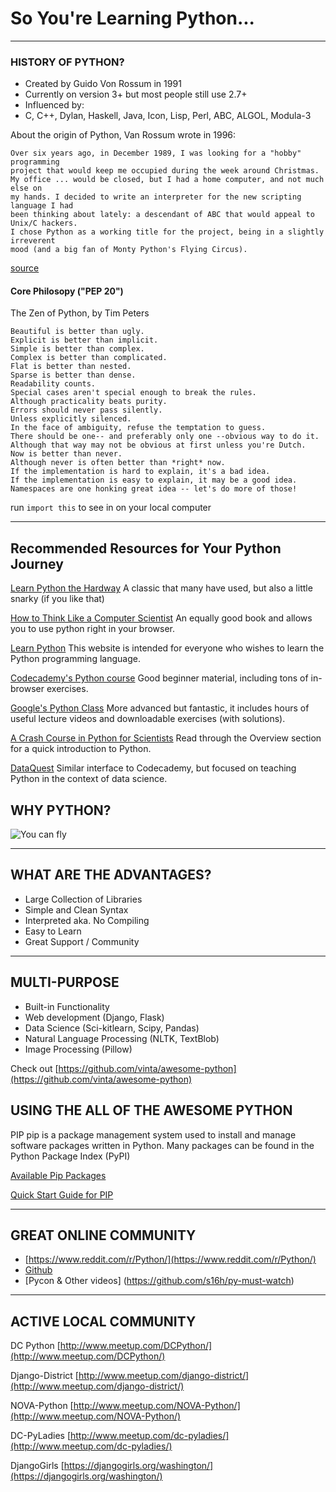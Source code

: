 # So You're Learning Python... 

***

### HISTORY OF PYTHON?

* Created by Guido Von Rossum in 1991
* Currently on version 3+ but most people still use 2.7+
* Influenced by:
* C, C++, Dylan, Haskell, Java, Icon, Lisp, Perl, ABC, ALGOL, Modula-3

About the origin of Python, Van Rossum wrote in 1996: 
    
    Over six years ago, in December 1989, I was looking for a "hobby" programming 
    project that would keep me occupied during the week around Christmas.
    My office ... would be closed, but I had a home computer, and not much else on 
    my hands. I decided to write an interpreter for the new scripting language I had
    been thinking about lately: a descendant of ABC that would appeal to Unix/C hackers. 
    I chose Python as a working title for the project, being in a slightly irreverent 
    mood (and a big fan of Monty Python's Flying Circus). 
    
[source](https://en.wikipedia.org/wiki/Python)

#### Core Philosopy ("PEP 20")

The Zen of Python, by Tim Peters

    Beautiful is better than ugly.
    Explicit is better than implicit.
    Simple is better than complex.
    Complex is better than complicated.
    Flat is better than nested.
    Sparse is better than dense.
    Readability counts.
    Special cases aren't special enough to break the rules.
    Although practicality beats purity.
    Errors should never pass silently.
    Unless explicitly silenced.
    In the face of ambiguity, refuse the temptation to guess.
    There should be one-- and preferably only one --obvious way to do it.
    Although that way may not be obvious at first unless you're Dutch.
    Now is better than never.
    Although never is often better than *right* now.
    If the implementation is hard to explain, it's a bad idea.
    If the implementation is easy to explain, it may be a good idea.
    Namespaces are one honking great idea -- let's do more of those!

run `import this` to see in on your local computer

****

## Recommended Resources for Your Python Journey

[Learn Python the Hardway](http://learnpythonthehardway.org/book/) 
A classic that many have used, but also a little snarky (if you like that)

[How to Think Like a Computer Scientist](http://interactivepython.org/runestone/static/thinkcspy/index.html)
An equally good book and allows you to use python right in your browser. 

[Learn Python](http://www.learnpython.org/)
This website is intended for everyone who wishes to learn the Python programming language.

[Codecademy's Python course](http://www.codecademy.com/en/tracks/python)
Good beginner material, including tons of in-browser exercises.

[Google's Python Class](https://developers.google.com/edu/python/)
More advanced but fantastic, it includes hours of useful lecture videos and downloadable exercises (with solutions).

[A Crash Course in Python for Scientists](http://nbviewer.ipython.org/gist/rpmuller/5920182)
Read through the Overview section for a quick introduction to Python.

[DataQuest](https://dataquest.io/)
Similar interface to Codecademy, but focused on teaching Python in the context of data science.


## WHY PYTHON?

![You can fly](https://imgs.xkcd.com/comics/python.png)

***

## WHAT ARE THE ADVANTAGES?

* Large Collection of Libraries
* Simple and Clean Syntax
* Interpreted aka. No Compiling
* Easy to Learn
* Great Support / Community

***

## MULTI-PURPOSE

* Built-in Functionality
* Web development (Django, Flask)
* Data Science (Sci-kitlearn, Scipy, Pandas)
* Natural Language Processing (NLTK, TextBlob)
* Image Processing (Pillow)

Check out [https://github.com/vinta/awesome-python](https://github.com/vinta/awesome-python)


## USING THE ALL OF THE AWESOME PYTHON

PIP
pip is a package management system used to install and manage software packages written in Python. Many packages can be found in the Python Package Index (PyPI)

[Available Pip Packages](https://pypi.python.org/pypi)

[Quick Start Guide for PIP](https://pip.pypa.io/en/latest/quickstart/)


***

## GREAT ONLINE COMMUNITY

* [https://www.reddit.com/r/Python/](https://www.reddit.com/r/Python/)
* [Github](https://github.com/trending?l=python)
* [Pycon & Other videos] (https://github.com/s16h/py-must-watch)

***

## ACTIVE LOCAL COMMUNITY

DC Python 
[http://www.meetup.com/DCPython/](http://www.meetup.com/DCPython/)

Django-District
[http://www.meetup.com/django-district/](http://www.meetup.com/django-district/)

NOVA-Python
[http://www.meetup.com/NOVA-Python/](http://www.meetup.com/NOVA-Python/)

DC-PyLadies 
[http://www.meetup.com/dc-pyladies/](http://www.meetup.com/dc-pyladies/)

DjangoGirls
[https://djangogirls.org/washington/](https://djangogirls.org/washington/)







